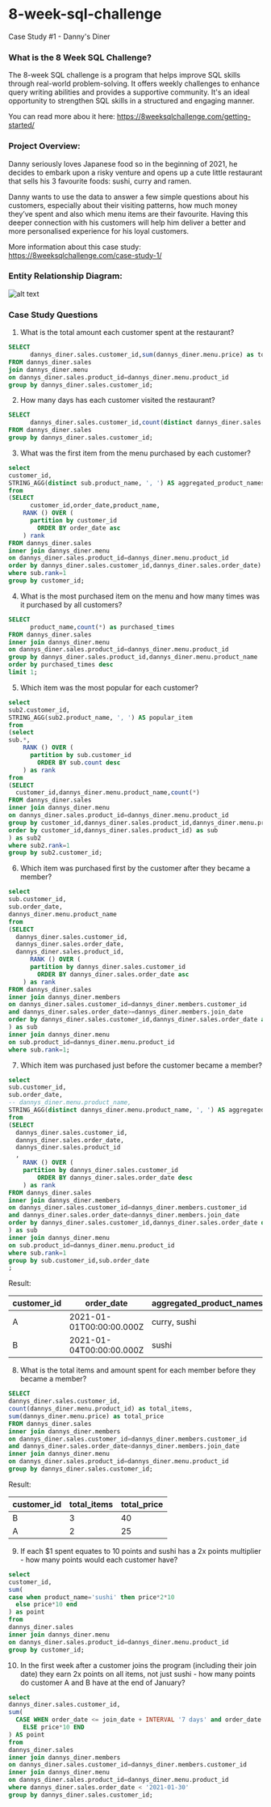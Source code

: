 # 8-week-sql-challenge
Case Study #1 - Danny's Diner

### What is the 8 Week SQL Challenge?
   The 8-week SQL challenge is a program that helps improve SQL skills through real-world problem-solving. It offers weekly challenges to enhance query writing abilities and provides a supportive community. It's an ideal opportunity to strengthen SQL skills in a structured and engaging manner.

   You can read more abou it here: https://8weeksqlchallenge.com/getting-started/

### Project Overview:
Danny seriously loves Japanese food so in the beginning of 2021, he decides to embark upon a risky venture and opens up a cute little restaurant that sells his 3 favourite foods: sushi, curry and ramen.

Danny wants to use the data to answer a few simple questions about his customers, especially about their visiting patterns, how much money they’ve spent and also which menu items are their favourite. Having this deeper connection with his customers will help him deliver a better and more personalised experience for his loyal customers. 

More information about this case study: https://8weeksqlchallenge.com/case-study-1/


### Entity Relationship Diagram:

![alt text](https://github.com/ehsanSh21/8-week-sql-challenge/blob/main/Danny's%20Diner.svg)

### Case Study Questions

1. What is the total amount each customer spent at the restaurant?

```sql
SELECT
      dannys_diner.sales.customer_id,sum(dannys_diner.menu.price) as total_amount
FROM dannys_diner.sales
join dannys_diner.menu
on dannys_diner.sales.product_id=dannys_diner.menu.product_id
group by dannys_diner.sales.customer_id;
```

2. How many days has each customer visited the restaurant?

```sql
SELECT
      dannys_diner.sales.customer_id,count(distinct dannys_diner.sales.order_date) as customer_total_days
FROM dannys_diner.sales
group by dannys_diner.sales.customer_id;
```

3. What was the first item from the menu purchased by each customer?

```sql
select
customer_id,
STRING_AGG(distinct sub.product_name, ', ') AS aggregated_product_names
from
(SELECT
      customer_id,order_date,product_name,
    RANK () OVER (
      partition by customer_id
        ORDER BY order_date asc
    ) rank
FROM dannys_diner.sales
inner join dannys_diner.menu
on dannys_diner.sales.product_id=dannys_diner.menu.product_id
order by dannys_diner.sales.customer_id,dannys_diner.sales.order_date) as sub
where sub.rank=1
group by customer_id;
```

4. What is the most purchased item on the menu and how many times was it purchased by all customers?

```sql
SELECT
      product_name,count(*) as purchased_times
FROM dannys_diner.sales
inner join dannys_diner.menu
on dannys_diner.sales.product_id=dannys_diner.menu.product_id
group by dannys_diner.sales.product_id,dannys_diner.menu.product_name
order by purchased_times desc
limit 1;
```

5. Which item was the most popular for each customer?

```sql
select
sub2.customer_id,
STRING_AGG(sub2.product_name, ', ') AS popular_item
from
(select
sub.*,
    RANK () OVER (
      partition by sub.customer_id
        ORDER BY sub.count desc
    ) as rank
from
(SELECT
  customer_id,dannys_diner.menu.product_name,count(*)
FROM dannys_diner.sales
inner join dannys_diner.menu
on dannys_diner.sales.product_id=dannys_diner.menu.product_id
group by customer_id,dannys_diner.sales.product_id,dannys_diner.menu.product_name
order by customer_id,dannys_diner.sales.product_id) as sub
) as sub2
where sub2.rank=1
group by sub2.customer_id;
```

6. Which item was purchased first by the customer after they became a member?

```sql
select
sub.customer_id,
sub.order_date,
dannys_diner.menu.product_name
from
(SELECT
  dannys_diner.sales.customer_id,
  dannys_diner.sales.order_date,
  dannys_diner.sales.product_id,
      RANK () OVER (
      partition by dannys_diner.sales.customer_id
        ORDER BY dannys_diner.sales.order_date asc
    ) as rank
FROM dannys_diner.sales
inner join dannys_diner.members
on dannys_diner.sales.customer_id=dannys_diner.members.customer_id
and dannys_diner.sales.order_date>=dannys_diner.members.join_date
order by dannys_diner.sales.customer_id,dannys_diner.sales.order_date asc
) as sub
inner join dannys_diner.menu
on sub.product_id=dannys_diner.menu.product_id
where sub.rank=1;
```

7. Which item was purchased just before the customer became a member?

```sql
select
sub.customer_id,
sub.order_date,
-- dannys_diner.menu.product_name,
STRING_AGG(distinct dannys_diner.menu.product_name, ', ') AS aggregated_product_names
from
(SELECT
  dannys_diner.sales.customer_id,
  dannys_diner.sales.order_date,
  dannys_diner.sales.product_id
  ,
    RANK () OVER (
    partition by dannys_diner.sales.customer_id
        ORDER BY dannys_diner.sales.order_date desc
    ) as rank
FROM dannys_diner.sales
inner join dannys_diner.members
on dannys_diner.sales.customer_id=dannys_diner.members.customer_id
and dannys_diner.sales.order_date<dannys_diner.members.join_date
order by dannys_diner.sales.customer_id,dannys_diner.sales.order_date desc
) as sub
inner join dannys_diner.menu
on sub.product_id=dannys_diner.menu.product_id
where sub.rank=1
group by sub.customer_id,sub.order_date
;
```
Result:

| customer_id | order_date               | aggregated_product_names |
| ----------- | ------------------------ | ------------------------ |
| A           | 2021-01-01T00:00:00.000Z | curry, sushi             |
| B           | 2021-01-04T00:00:00.000Z | sushi                    |


8. What is the total items and amount spent for each member before they became a member?

```sql
SELECT
dannys_diner.sales.customer_id,
count(dannys_diner.menu.product_id) as total_items,
sum(dannys_diner.menu.price) as total_price
FROM dannys_diner.sales
inner join dannys_diner.members
on dannys_diner.sales.customer_id=dannys_diner.members.customer_id
and dannys_diner.sales.order_date<dannys_diner.members.join_date
inner join dannys_diner.menu
on dannys_diner.sales.product_id=dannys_diner.menu.product_id
group by dannys_diner.sales.customer_id;
```
Result:

| customer_id | total_items | total_price |
| ----------- | ----------- | ----------- |
| B           | 3           | 40          |
| A           | 2           | 25          |

9.  If each $1 spent equates to 10 points and sushi has a 2x points multiplier - how many points would each customer have?

```sql
select
customer_id,
sum(
case when product_name='sushi' then price*2*10
  else price*10 end
) as point
from
dannys_diner.sales
inner join dannys_diner.menu
on dannys_diner.sales.product_id=dannys_diner.menu.product_id
group by customer_id;
```

10. In the first week after a customer joins the program (including their join date) they earn 2x points on all items, not just sushi - how many points do customer A and B have at the end of January?

```sql
select
dannys_diner.sales.customer_id,
sum(
  CASE WHEN order_date <= join_date + INTERVAL '7 days' and order_date >= join_date  THEN price*2*10
    ELSE price*10 END
) AS point
from
dannys_diner.sales
inner join dannys_diner.members
on dannys_diner.sales.customer_id=dannys_diner.members.customer_id
inner join dannys_diner.menu
on dannys_diner.sales.product_id=dannys_diner.menu.product_id
where dannys_diner.sales.order_date < '2021-01-30'
group by dannys_diner.sales.customer_id;
```







